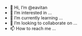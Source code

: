 - 👋 Hi, I’m @eavitan
- 👀 I’m interested in ...
- 🌱 I’m currently learning ...
- 💞️ I’m looking to collaborate on ...
- 📫 How to reach me ...

<!---
eavitan/eavitan is a ✨ special ✨ repository because its `README.md` (this file) appears on your GitHub profile.
You can click the Preview link to take a look at your changes.
--->
